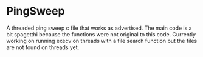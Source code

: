 # PingSweep
A threaded ping sweep c file that works as advertised.
The main code is a bit spagetthi because the functions were not original to this code. Currently working on running execv on threads with a file search function but the files are not found on threads yet.
